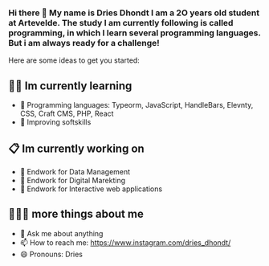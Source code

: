 ### Hi there 👋 My name is Dries Dhondt I am a 2O years old student at Artevelde. The study I am currently following is called programming, in which I learn several programming languages. But i am always ready for a challenge! 

Here are some ideas to get you started:






## :student: Im currently learning

- 🔭 Programming languages: Typeorm, JavaScript, HandleBars, Elevnty, CSS, Craft CMS, PHP, React
- 🔭 Improving softskills


## 📋 Im currently working on

- 🌱 Endwork for Data Management
- 🌱 Endwork for Digital Marekting
- 🌱 Endwork for Interactive web applications

## 👨🏼‍💻 more things about me

- 💬 Ask me about anything
- 📫 How to reach me: https://www.instagram.com/dries_dhondt/
- 😄 Pronouns: Dries
